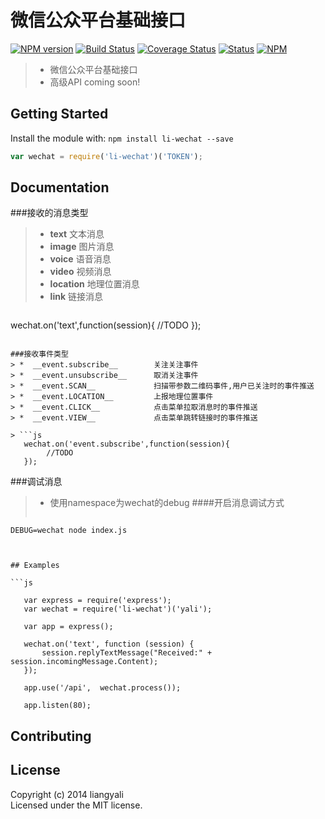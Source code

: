 # 微信公众平台基础接口
[![NPM version](https://badge.fury.io/js/li-wechat.svg)](http://badge.fury.io/js/li-wechat)
[![Build Status](https://travis-ci.org/liangyali/li-wechat.svg?branch=master)](https://travis-ci.org/liangyali/li-wechat)
[![Coverage Status](https://coveralls.io/repos/liangyali/li-wechat/badge.png?branch=master)](https://coveralls.io/r/liangyali/li-wechat?branch=master)
[![Status](https://david-dm.org/liangyali/li-wechat.png)](https://david-dm.org/liangyali/li-wechat)
[![NPM](https://nodei.co/npm/li-wechat.png?downloads=true&stars=true)](https://nodei.co/npm/li-wechat/)

> * 微信公众平台基础接口
> * 高级API coming soon!


## Getting Started

Install the module with: `npm install li-wechat --save`

```js
var wechat = require('li-wechat')('TOKEN');
```

## Documentation

###接收的消息类型
> *  __text__       文本消息
> *  __image__      图片消息
> *  __voice__      语音消息
> *  __video__      视频消息
> *  __location__   地理位置消息
> *  __link__       链接消息

> ```js
   wechat.on('text',function(session){
        //TODO
   });
```

###接收事件类型
> *  __event.subscribe__        关注关注事件
> *  __event.unsubscribe__      取消关注事件
> *  __event.SCAN__             扫描带参数二维码事件,用户已关注时的事件推送
> *  __event.LOCATION__         上报地理位置事件
> *  __event.CLICK__            点击菜单拉取消息时的事件推送
> *  __event.VIEW__             点击菜单跳转链接时的事件推送

> ```js
   wechat.on('event.subscribe',function(session){
        //TODO
   });
```

###调试消息
> * 使用namespace为wechat的debug
####开启消息调试方式
> ```shell
    DEBUG=wechat node index.js
```


## Examples

```js

   var express = require('express');
   var wechat = require('li-wechat')('yali');

   var app = express();

   wechat.on('text', function (session) {
       session.replyTextMessage("Received:" + session.incomingMessage.Content);
   });

   app.use('/api',  wechat.process());

   app.listen(80);
```


## Contributing



## License

Copyright (c) 2014 liangyali  
Licensed under the MIT license.
